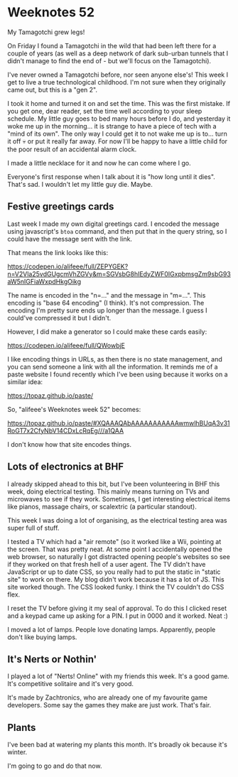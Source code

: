 # Weeknotes 52

My Tamagotchi grew legs!

On Friday I found a Tamagotchi in the wild that had been left there for a couple of years (as well as a deep network of dark sub-urban tunnels that I didn't manage to find the end of - but we'll focus on the Tamagotchi).

I've never owned a Tamagotchi before, nor seen anyone else's! This week I get to live a true technological childhood. I'm not sure when they originally came out, but this is a "gen 2".

I took it home and turned it on and set the time. This was the first mistake. If you get one, dear reader, set the time well according to your sleep schedule. My little guy goes to bed many hours before I do, and yesterday it woke me up in the morning... it is strange to have a piece of tech with a "mind of its own". The only way I could get it to not wake me up is to... turn it off 💀 or put it really far away. For now I'll be happy to have a little child for the poor result of an accidental alarm clock.

I made a little necklace for it and now he can come where I go.

Everyone's first response when I talk about it is "how long until it dies". That's sad. I wouldn't let my little guy die. Maybe.

## Festive greetings cards

Last week I made my own digital greetings card. I encoded the message using javascript's `btoa` command, and then put that in the query string, so I could have the message sent with the link.

That means the link looks like this:

https://codepen.io/alifeee/full/ZEPYGEK?n=V2Vla25vdGUgcmVhZGVy&m=SGVsbG8hIEdyZWF0IGxpbmsgZm9sbG93aW5nIGFiaWxpdHkgOikg

The name is encoded in the "n=..." and the message in "m=...". This encoding is "base 64 encoding" (I think). It's not compression. The encoding I'm pretty sure ends up longer than the message. I guess I could've compressed it but I didn't.

However, I did make a generator so I could make these cards easily:

https://codepen.io/alifeee/full/QWowbjE

I like encoding things in URLs, as then there is no state management, and you can send someone a link with all the information. It reminds me of a paste website I found recently which I've been using because it works on a similar idea:

https://topaz.github.io/paste/

So, "alifeee's Weeknotes week 52" becomes:

https://topaz.github.io/paste/#XQAAAQAbAAAAAAAAAAAwmwlhBUqA3v31RoGT7x2CfyNbV14CDxLcRqEg///a1QAA 

I don't know how that site encodes things.

## Lots of electronics at BHF

I already skipped ahead to this bit, but I've been volunteering in BHF this week, doing electrical testing. This mainly means turning on TVs and microwaves to see if they work. Sometimes, I get interesting electrical items like pianos, massage chairs, or scalextric (a particular standout).

This week I was doing a lot of organising, as the electrical testing area was super full of stuff.

I tested a TV which had a "air remote" (so it worked like a Wii, pointing at the screen. That was pretty neat. At some point I accidentally opened the web browser, so naturally I got distracted opening people's websites so see if they worked on that fresh hell of a user agent. The TV didn't have JavaScript or up to date CSS, so you really had to put the static in "static site" to work on there. My blog didn't work because it has a lot of JS. This site worked though. The CSS looked funky. I think the TV couldn't do CSS flex.

I reset the TV before giving it my seal of approval. To do this I clicked reset and a keypad came up asking for a PIN. I put in 0000 and it worked. Neat :) 

I moved a lot of lamps. People love donating lamps. Apparently, people don't like buying lamps.

## It's Nerts or Nothin'

I played a lot of "Nerts! Online" with my friends this week. It's a good game. It's competitive solitaire and it's very good.

It's made by Zachtronics, who are already one of my favourite game developers. Some say the games they make are just work. That's fair.

## Plants

I've been bad at watering my plants this month. It's broadly ok because it's winter.

I'm going to go and do that now.